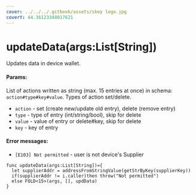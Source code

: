 ```yaml
---
cover: ../../../.gitbook/assets/skey logo.jpg
coverY: 44.36123348017621
---
```


# updateData(args:List\[String])

Updates data in device wallet.

#### Params:

List of actions written as string (max. 15 entries at once) in schema: `action#type#key#value`. Types of action set/delete.

* `action` - set (create new/update old entry), delete (remove entry)
* `type` - type of entry (int/string/bool), skip for delete
* `value` - value of entry or delete#key, skip for delete
* `key` - key of entry

#### Error messages:

* `[E103] Not permitted` - user is not device's Supplier

```
func updateData(args:List[String])={
  let supplierAddr = addressFromStringValue(getStrByKey(supplierKey))
  if(supplierAddr != i.caller)then throw("Not permitted")
  else FOLD<15>(args, [], updData)
}
```
